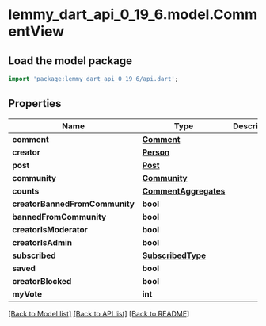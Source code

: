 # lemmy_dart_api_0_19_6.model.CommentView

## Load the model package
```dart
import 'package:lemmy_dart_api_0_19_6/api.dart';
```

## Properties
Name | Type | Description | Notes
------------ | ------------- | ------------- | -------------
**comment** | [**Comment**](Comment.md) |  | 
**creator** | [**Person**](Person.md) |  | 
**post** | [**Post**](Post.md) |  | 
**community** | [**Community**](Community.md) |  | 
**counts** | [**CommentAggregates**](CommentAggregates.md) |  | 
**creatorBannedFromCommunity** | **bool** |  | 
**bannedFromCommunity** | **bool** |  | 
**creatorIsModerator** | **bool** |  | 
**creatorIsAdmin** | **bool** |  | 
**subscribed** | [**SubscribedType**](SubscribedType.md) |  | 
**saved** | **bool** |  | 
**creatorBlocked** | **bool** |  | 
**myVote** | **int** |  | [optional] 

[[Back to Model list]](../README.md#documentation-for-models) [[Back to API list]](../README.md#documentation-for-api-endpoints) [[Back to README]](../README.md)


